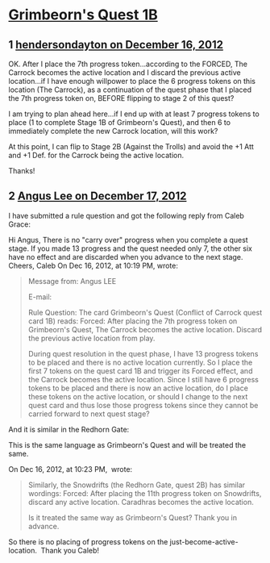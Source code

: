 # [Grimbeorn&#039;s Quest 1B](https://community.fantasyflightgames.com/topic/75723-grimbeorns-quest-1b/)

## 1 [hendersondayton on December 16, 2012](https://community.fantasyflightgames.com/topic/75723-grimbeorns-quest-1b/?do=findComment&comment=734929)

OK. After I place the 7th progress token…according to the FORCED, The Carrock becomes the active location and I discard the previous active location…if I have enough willpower to place the 6 progress tokens on this location (The Carrock), as a continuation of the quest phase that I placed the 7th progress token on, BEFORE flipping to stage 2 of this quest?

I am trying to plan ahead here…if I end up with at least 7 progress tokens to place (1 to complete Stage 1B of Grimbeorn's Quest), and then 6 to immediately complete the new Carrock location, will this work?

At this point, I can flip to Stage 2B (Against the Trolls) and avoid the +1 Att and +1 Def. for the Carrock being the active location.

Thanks!

## 2 [Angus Lee on December 17, 2012](https://community.fantasyflightgames.com/topic/75723-grimbeorns-quest-1b/?do=findComment&comment=735469)

I have submitted a rule question and got the following reply from Caleb Grace:

Hi Angus,
There is no "carry over" progress when you complete a quest stage. If you made 13 progress and the quest needed only 7, the other six have no effect and are discarded when you advance to the next stage.
Cheers,
Caleb
On Dec 16, 2012, at 10:19 PM, wrote:
> Message from:
> Angus LEE
>
>
> E-mail:
>
>
> Rule Question:
> The card Grimbeorn's Quest (Conflict of Carrock quest card 1B) reads:
> Forced: After placing the 7th progress token on Grimbeorn's Quest, The Carrock becomes the active location. Discard the previous active location from play.
>
> During quest resolution in the quest phase, I have 13 progress tokens to be placed and there is no active location currently. So I place the first 7 tokens on the quest card 1B and trigger its Forced effect, and the Carrock becomes the active location. Since I still have 6 progress tokens to be placed and there is now an active location, do I place these tokens on the active location, or should I change to the next quest card and thus lose those progress tokens since they cannot be carried forward to next quest stage?
 

And it is similar in the Redhorn Gate:

This is the same language as Grimbeorn's Quest and will be treated the same.

On Dec 16, 2012, at 10:23 PM,  wrote:




> Similarly, the Snowdrifts (the Redhorn Gate, quest 2B) has similar wordings:
> Forced: After placing the 11th progress token on Snowdrifts, discard any active location. Caradhras becomes the active location.
> 
> Is it treated the same way as Grimbeorn's Quest? Thank you in advance.

So there is no placing of progress tokens on the just-become-active-location.  Thank you Caleb!

